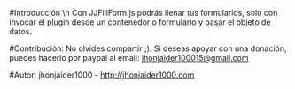 #Introducción \n
Con JJFillForm.js podrás llenar tus formularios, solo con invocar el plugin desde un contenedor o formulario y pasar el objeto de datos.

#Contribución:
No olvides compartir ;).
Si deseas apoyar con una donación, puedes hacerlo por paypal al email: jhonjaider100015@gmail.com

#Autor:
jhonjaider1000 - http://jhonjaider1000.com
